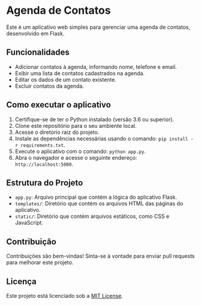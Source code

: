 # Agenda de Contatos

Este é um aplicativo web simples para gerenciar uma agenda de contatos, desenvolvido em Flask.

## Funcionalidades

- Adicionar contatos à agenda, informando nome, telefone e email.
- Exibir uma lista de contatos cadastrados na agenda.
- Editar os dados de um contato existente.
- Excluir contatos da agenda.

## Como executar o aplicativo

1. Certifique-se de ter o Python instalado (versão 3.6 ou superior).
2. Clone este repositório para o seu ambiente local.
3. Acesse o diretório raiz do projeto.
4. Instale as dependências necessárias usando o comando: `pip install -r requirements.txt`.
5. Execute o aplicativo com o comando: `python app.py`.
6. Abra o navegador e acesse o seguinte endereço: `http://localhost:5000`.

## Estrutura do Projeto

- `app.py`: Arquivo principal que contém a lógica do aplicativo Flask.
- `templates/`: Diretório que contém os arquivos HTML das páginas do aplicativo.
- `static/`: Diretório que contém arquivos estáticos, como CSS e JavaScript.

## Contribuição

Contribuições são bem-vindas! Sinta-se à vontade para enviar pull requests para melhorar este projeto. 

## Licença

Este projeto está licenciado sob a [MIT License](LICENSE).

